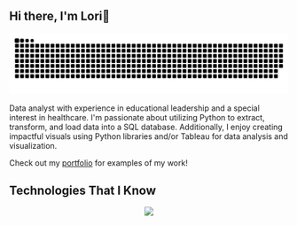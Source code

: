 <h2>Hi there, I'm Lori👋</h2>
<!--- snake -->
<div align="center">
  <img  src="https://github.com/1999AZZAR/1999AZZAR/blob/main/resources/img/grid-snake.svg" alt="snake" />
</div>

Data analyst with experience in educational leadership and a special interest in healthcare. I'm passionate about utilizing Python to extract, transform, and load data into a SQL database. Additionally, I enjoy creating impactful visuals using Python libraries and/or Tableau for data analysis and visualization.

Check out my [portfolio](https://sites.google.com/view/lorigirton/portfolio) for examples of my work!

<!--h1 without bottom border-->
<p align="center"><h2>Technologies That I Know</h2></p>
<!--tech stack icons-->
<p align="center">
  <a href="https://skillicons.dev">
    <img src="https://skillicons.dev/icons?i=anaconda,github,mongodb,postgres,py,sqlite,vscode&perline=14" />
  </a>
</p>

